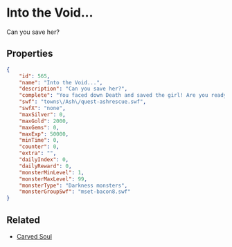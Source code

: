 # Into the Void...

Can you save her?

## Properties

```json
{
    "id": 565,
    "name": "Into the Void...",
    "description": "Can you save her?",
    "complete": "You faced down Death and saved the girl! Are you ready to face the Necromancer?",
    "swf": "towns\/Ash\/quest-ashrescue.swf",
    "swfX": "none",
    "maxSilver": 0,
    "maxGold": 2000,
    "maxGems": 0,
    "maxExp": 50000,
    "minTime": 0,
    "counter": 0,
    "extra": "",
    "dailyIndex": 0,
    "dailyReward": 0,
    "monsterMinLevel": 1,
    "monsterMaxLevel": 99,
    "monsterType": "Darkness monsters",
    "monsterGroupSwf": "mset-bacon8.swf"
}
```

## Related

- [Carved Soul](../items/3509-carved-soul.md)

